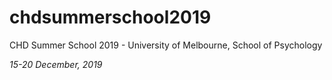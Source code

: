 # chdsummerschool2019
CHD Summer School 2019 - University of Melbourne, School of Psychology

_15-20 December, 2019_

